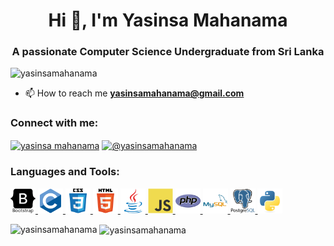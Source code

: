 <h1 align="center">Hi 👋, I'm Yasinsa Mahanama</h1>
<h3 align="center">A passionate Computer Science Undergraduate from Sri Lanka</h3>

<p align="left"> <img src="https://komarev.com/ghpvc/?username=yasinsamahanama&label=Profile%20views&color=0e75b6&style=flat" alt="yasinsamahanama" /> </p>

- 📫 How to reach me **yasinsamahanama@gmail.com**

<h3 align="left">Connect with me:</h3>
<p align="left">
<a href="https://www.linkedin.com/in/yasinsa-mahanama-558642261" target="blank"><img align="center" src="https://raw.githubusercontent.com/rahuldkjain/github-profile-readme-generator/master/src/images/icons/Social/linked-in-alt.svg" alt="yasinsa mahanama" height="30" width="40" /></a>
<a href="https://www.hackerrank.com/@yasinsamahanama" target="blank"><img align="center" src="https://raw.githubusercontent.com/rahuldkjain/github-profile-readme-generator/master/src/images/icons/Social/hackerrank.svg" alt="@yasinsamahanama" height="30" width="40" /></a>
</p>

<h3 align="left">Languages and Tools:</h3>
<p align="left">   <a href="https://getbootstrap.com" target="_blank" rel="noreferrer"> <img src="https://raw.githubusercontent.com/devicons/devicon/master/icons/bootstrap/bootstrap-plain-wordmark.svg" alt="bootstrap" width="40" height="40"/> </a>       <a href="https://www.cprogramming.com/" target="_blank" rel="noreferrer"> <img src="https://raw.githubusercontent.com/devicons/devicon/master/icons/c/c-original.svg" alt="c" width="40" height="40"/> </a>         <a href="https://www.w3schools.com/css/" target="_blank" rel="noreferrer"> <img src="https://raw.githubusercontent.com/devicons/devicon/master/icons/css3/css3-original-wordmark.svg" alt="css3" width="40" height="40"/> </a>         <a href="https://www.w3.org/html/" target="_blank" rel="noreferrer"> <img src="https://raw.githubusercontent.com/devicons/devicon/master/icons/html5/html5-original-wordmark.svg" alt="html5" width="40" height="40"/> </a>        <a href="https://www.java.com" target="_blank" rel="noreferrer"> <img src="https://raw.githubusercontent.com/devicons/devicon/master/icons/java/java-original.svg" alt="java" width="40" height="40"/> </a>        <a href="https://developer.mozilla.org/en-US/docs/Web/JavaScript" target="_blank" rel="noreferrer"> <img src="https://raw.githubusercontent.com/devicons/devicon/master/icons/javascript/javascript-original.svg" alt="javascript" width="40" height="40"/>        <a href="https://www.php.net" target="_blank" rel="noreferrer"> <img src="https://raw.githubusercontent.com/devicons/devicon/master/icons/php/php-original.svg" alt="php" width="40" height="40"/> </a>       <a href="https://www.mysql.com/" target="_blank" rel="noreferrer"> <img src="https://raw.githubusercontent.com/devicons/devicon/master/icons/mysql/mysql-original-wordmark.svg" alt="mysql" width="40" height="40"/>         </a> <a href="https://www.postgresql.org" target="_blank" rel="noreferrer"> <img src="https://raw.githubusercontent.com/devicons/devicon/master/icons/postgresql/postgresql-original-wordmark.svg" alt="postgresql" width="40" height="40"/> </a>       <a href="https://www.python.org" target="_blank" rel="noreferrer"> <img src="https://raw.githubusercontent.com/devicons/devicon/master/icons/python/python-original.svg" alt="python" width="40" height="40"/> </a>  </p>

<p><img align="left" src="https://github-readme-stats.vercel.app/api/top-langs?username=yasinsamahanama&show_icons=true&locale=en&layout=compact" alt="yasinsamahanama" /></p>

<p>&nbsp;<img align="center" src="https://github-readme-stats.vercel.app/api?username=yasinsamahanama&show_icons=true&locale=en" alt="yasinsamahanama" /></p>

<!--<p><img align="center" src="https://github-readme-streak-stats.herokuapp.com/?user=yasinsamahanama&" alt="yasinsamahanama" /></p>-->
